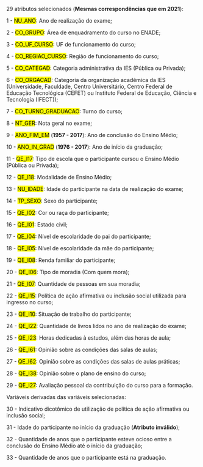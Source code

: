 29 atributos selecionados (**Mesmas correspondências que em 2021**):

1 - <mark>NU_ANO</mark>: Ano de realização do exame;

2 - <mark>CO_GRUPO</mark>: Área de enquadramento do curso no ENADE;

3 - <mark>CO_UF_CURSO</mark>: UF de funcionamento do curso;

4 - <mark>CO_REGIAO_CURSO</mark>: Região de funcionamento do curso;

5 - <mark>CO_CATEGAD</mark>: Categoria administrativa da IES (Pública ou Privada);

6 - <mark>CO_ORGACAD</mark>: Categoria da organização acadêmica da IES (Universidade, Faculdade, 
Centro Universitário, Centro Federal de Educação Tecnológica (CEFET) ou Instituto 
Federal de Educação, Ciência e Tecnologia (IFECT));

7 - <mark>CO_TURNO_GRADUACAO</mark>: Turno do curso;

8 - <mark>NT_GER</mark>: Nota geral no exame;

9 - <mark>ANO_FIM_EM</mark> (**1957 - 2017**): Ano de conclusão do Ensino Médio;

10 - <mark>ANO_IN_GRAD</mark> (**1976 - 2017**): Ano de início da graduação;

11 - <mark>QE_I17</mark>: Tipo de escola que o participante cursou o Ensino Médio (Pública ou 
Privada);

12 - <mark>QE_I18</mark>: Modalidade de Ensino Médio;

13 - <mark>NU_IDADE</mark>: Idade do participante na data de realização do exame;

14 - <mark>TP_SEXO</mark>: Sexo do participante;

15 - <mark>QE_I02</mark>: Cor ou raça do participante;

16 - <mark>QE_I01</mark>: Estado civil;

17 - <mark>QE_I04</mark>: Nível de escolaridade do pai do participante;

18 - <mark>QE_I05</mark>: Nível de escolaridade da mãe do participante;

19 - <mark>QE_I08</mark>: Renda familiar do participante;

20 - <mark>QE_I06</mark>: Tipo de moradia (Com quem mora);

21 - <mark>QE_I07</mark>: Quantidade de pessoas em sua moradia;

22 - <mark>QE_I15</mark>: Política de ação afirmativa ou inclusão social utilizada para ingresso 
no curso;

23 - <mark>QE_I10</mark>: Situação de trabalho do participante;

24 - <mark>QE_I22</mark>: Quantidade de livros lidos no ano de realização do exame;

25 - <mark>QE_I23</mark>: Horas dedicadas à estudos, além das horas de aula;

26 - <mark>QE_I61</mark>: Opinião sobre as condições das salas de aulas;

27 - <mark>QE_I62</mark>: Opinião sobre as condições das salas de aulas práticas;

28 - <mark>QE_I38</mark>: Opinião sobre o plano de ensino do curso;

29 - <mark>QE_I27</mark>: Avaliação pessoal da contribuição do curso para a formação.

Variáveis derivadas das variáveis selecionadas:

30 - Indicativo dicotômico de utilização de política de ação afirmativa ou inclusão social;

31 - Idade do participante no início da graduação (**Atributo inválido**);

32 - Quantidade de anos que o participante esteve ocioso entre a conclusão do Ensino Médio até o início da graduação;

33 - Quantidade de anos que o participante está na graduação.